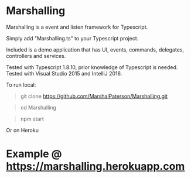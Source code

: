 # Marshalling
Marshalling is a event and listen framework for Typescript.

Simply add "Marshalling.ts" to your Typescript project.

Included is a demo application that has UI, events, commands, delegates, controllers and services.

Tested with Typescript 1.8.10, prior knowledge of Typescript is needed. Tested with Visual Studio 2015 and IntelliJ 2016.

To run local:

> git clone https://github.com/MarshalPaterson/Marshalling.git

> cd Marshalling

> npm start

Or on Heroku

# Example @ https://marshalling.herokuapp.com
